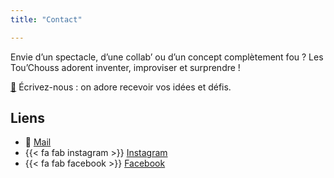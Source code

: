 ```yaml
---
title: "Contact"

---
```


Envie d’un spectacle, d’une collab’ ou d’un concept complètement fou ? Les Tou’Chouss adorent inventer, improviser et surprendre !

[📩](mailto:placeimpro@gmail.com) Écrivez-nous : on adore recevoir vos idées et défis.

## Liens

[comment]: <> (TODO: utiliser un shortcode pour récupérer les paramètres des réseaux sociaux)

- 📨 [Mail](mailto:placeimpro@gmail.com)
- {{< fa fab instagram >}} [Instagram](https://www.instagram.com/lestouchouss)
- {{< fa fab facebook >}} [Facebook](https://www.facebook.com/touchoussimpro)

